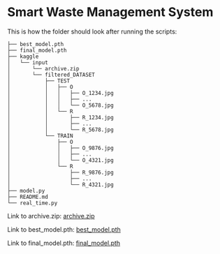 # Smart Waste Management System 

This is how the folder should look after running the scripts:

```
├── best_model.pth
├── final_model.pth
├── kaggle
│   └── input
│       └── archive.zip
│       └── filtered_DATASET
│           ├── TEST
│           │   ├── O
│           │   │   ├── O_1234.jpg
│           │   │   ├── ...
│           │   │   └── O_5678.jpg
│           │   └── R
│           │       ├── R_1234.jpg
│           │       ├── ...
│           │       └── R_5678.jpg
│           └── TRAIN
│               ├── O
│               │   ├── O_9876.jpg
│               │   ├── ...
│               │   └── O_4321.jpg
│               └── R
│                   ├── R_9876.jpg
│                   ├── ...
│                   └── R_4321.jpg
├── model.py
├── README.md
└── real_time.py

```

Link to archive.zip: [archive.zip](https://drive.google.com/file/d/1G1HMtq8mg4_xQY4SbN5i7BoKBeFNIxB7/view?usp=drive_link)

Link to best_model.pth: [best_model.pth](https://drive.google.com/file/d/1RDETK8O567A11lZDuDLZq1cjHvrna4LE/view?usp=sharing)

Link to final_model.pth: [final_model.pth](https://drive.google.com/file/d/102uie5audw1VXmVZj4goYVR_RVh_Qheq/view?usp=sharing)
